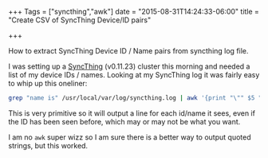 +++
Tags = ["syncthing","awk"]
date = "2015-08-31T14:24:33-06:00"
title = "Create CSV of SyncThing Device/ID pairs"

+++

How to extract SyncThing Device ID / Name pairs from syncthing log file.
<!--more-->
I was setting up a [SyncThing](http://www.syncthing.org) (v0.11.23) cluster this morning and needed a list of my device IDs / names.  Looking at my SyncThing log it was fairly easy to whip up this oneliner:

~~~ bash
grep "name is" /usr/local/var/log/syncthing.log | awk '{print "\"" $5 "\"" "," $8}' | sort -u
~~~

This is very primitive so it will output a line for each id/name it sees, even if the ID has been seen before, which may or may not be what you want.

I am no `awk` super wizz so I am sure there is a better way to output quoted strings, but this worked.

